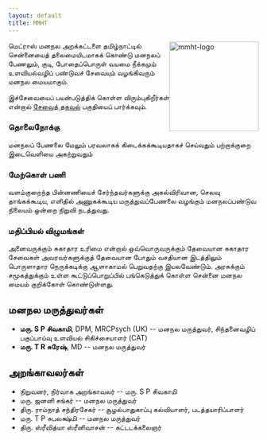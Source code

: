 ```yaml
---
layout: default
title: MMHT
---
```


<img src="public/mmht-logo.png" alt="mmht-logo" style="max-width: 40%; width: 180px; float: right; padding=0px"/>

மெட்ராஸ் மனநல அறக்கட்டளை தமிழ்நாட்டில் சென்னையைத் தலைமையிடமாகக் கொண்டு மனநலப் பேணலும், குடி,
போதைப்பொருள் வயமை நீக்கமும் உளவியல்வழிப் பண்டுவச் சேவையும் வழங்கிவரும் மனநல மையமாகும்.

இச்சேவையைப் பயன்படுத்திக் கொள்ள விரும்புகிறீர்கள் என்றால் [சேவைத் தகவல்](service.html)
பகுதியைப் பார்க்கவும்.

### தொலைநோக்கு

மனநலப் பேணலை மேலும் பரவலாகக் கிடைக்கக்கூடியதாகச் செய்வதும் பற்றாக்குறை இடைவெளியை அகற்றுவதும்

### மேற்கொள் பணி

வளம்குறைந்த பின்னணியைச் சேர்ந்தவர்களுக்கு அகல்விரிவான, செலவு தாங்கக்கூடிய, எளிதில்
அணுகக்கூடிய மருத்துவப்பேணலை வழங்கும் மனநலப்பண்டுவ நிலையம் ஒன்றை நிறுவி நடத்துவது.

### மதிப்பியல் விழுமங்கள்

அனைவருக்கும் சுகாதார உரிமை என்றால் ஒவ்வொருவருக்கும் தேவையான சுகாதார சேவைகள் அவரவர்களுக்குத்
தேவையான போதும் வசதியான இடத்திலும் பொருளாதார நெருக்கடிக்கு ஆளாகாமல் பெறுவதற்கு
இயலவேண்டும். அரசுக்கும் சமூகத்துக்கும் உள்ள கூட்டுப்பொறுப்பில் பங்கெடுத்துக் கொள்ள சென்னை மனநல
மையம் குறிக்கோள் கொண்டுள்ளது.

## மனநல மருத்துவர்கள்

* **மரு. S P சிவகாமி**, DPM, MRCPsych (UK) -- மனநல மருத்துவர், சிந்தனைவழிப்
  பகுப்பாய்வு உளவியல் சிகிச்சையாளர் (CAT)
* **மரு. T R சுரேஷ்**, MD -- மனநல மருத்துவர்

## அறங்காவலர்கள்

* நிறுவனர், நிர்வாக அறங்காவலர் -- மரு. S P சிவகாமி
* மரு. ஜனனி சங்கர் -- மனநல மருத்துவர்
* திரு. ராம்நாத் சந்திரசேகர் -- சூழல்பாதுகாப்பு கல்வியாளர், படத்தயாரிப்பாளர்
* மரு. T P சுபலக்ஷ்மி -- மனநல மருத்துவர்
* திரு. ஸ்ரீவித்யா ஸ்ரீனிவாசன் -- கட்டடக்கலைஞர்
